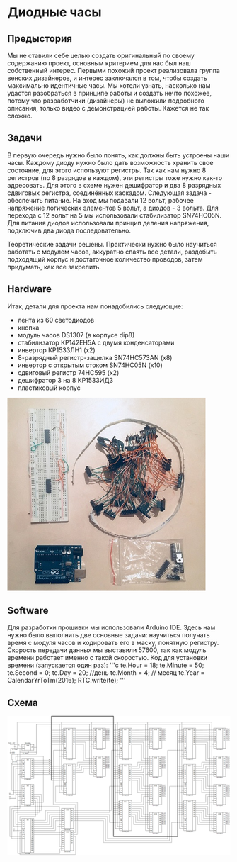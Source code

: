 # Диодные часы
## Предыстория
Мы не ставили себе целью создать оригинальный по своему содержанию проект, основным критерием для нас был наш собственный интерес. Первыми похожий проект реализовала группа венских дизайнеров, и интерес заключался в том, чтобы создать максимально идентичные часы. Мы хотели узнать, насколько нам удастся разобраться в принципе работы и создать нечто похожее, потому что разработчики (дизайнеры) не выложили подробного описания, только видео с демонстрацией работы. Кажется не так сложно. 
## Задачи
В первую очередь нужно было понять, как должны быть устроены наши часы. Каждому диоду нужно было дать возможность хранить свое состояние, для этого используют регистры. Так как нам нужно 8 регистров (по 8 разрядов в каждом), эти регистры тоже нужно как-то адресовать. Для этого в схеме нужен дешифратор и два 8 разрядных сдвиговых регистра, соединённых каскадом. 
Следующая задача - обеспечить питание. На вход мы подавали 12 вольт, рабочее напряжение логических элементов 5 вольт, а диодов - 3 вольта. Для перехода с 12 вольт на 5 мы использовали стабилизатор SN74HC05N. Для питания диодов использовали принцип деления напряжения, подключив два диода последовательно.

Теоретические задачи решены. Практически нужно было научиться работать с модулем часов, аккуратно спаять все детали, раздобыть подходящий корпус и достаточное количество проводов, затем придумать, как все закрепить.
## Hardware
Итак, детали для проекта нам понадобились следующие:
* лента из 60 светодиодов
* кнопка
* модуль часов DS1307 (в корпусе dip8)
* стабилизатор КР142ЕН5А с двумя конденсаторами
* инвертор КР1533ЛН1 (x2)
* 8-разрядный регистр-защелка SN74HC573АN (х8)
* инвертор с открытым стоком SN74HC05N (х10)
* сдвиговый регистр 74HC595 (x2)
* дешифратор 3 на 8 КР1533ИД3
* пластиковый корпус

![Фото с деталями](https://github.com/tokelau/mobile_robots/blob/master/details.jpg)

## Software
Для разработки прошивки мы использовали Arduino IDE. Здесь нам нужно было выполнить две основные задачи: научиться получать время с модуля часов и кодировать его в маску, понятную регистру. Скорость передачи данных мы выставили 57600, так как модуль времени работает именно с такой скоростью.
Код для установки времени (запускается один раз): 
'''c
  te.Hour = 18;
  te.Minute = 50;
  te.Second = 0;
  te.Day = 20; //день
  te.Month = 4; // месяц
  te.Year = CalendarYrToTm(2016); 
  RTC.write(te);
'''
## Схема
![Здесь должна быть схема](https://github.com/tokelau/mobile_robots/blob/master/scheme.png)

